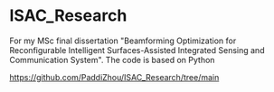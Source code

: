 # ISAC_Research
For my MSc final dissertation  "Beamforming Optimization for Reconfigurable Intelligent Surfaces-Assisted Integrated Sensing and Communication System".
The code is based on Python

  https://github.com/PaddiZhou/ISAC_Research/tree/main
